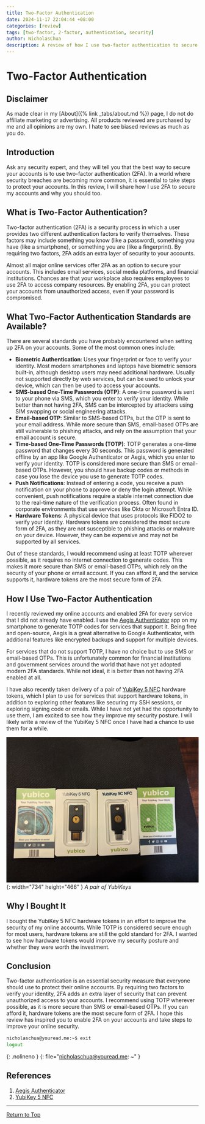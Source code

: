 ```yaml
---
title: Two-Factor Authentication
date: 2024-11-17 22:04:44 +08:00
categories: [review]
tags: [two-factor, 2-factor, authentication, security]
author: NicholasChua
description: A review of how I use two-factor authentication to secure my accounts
---
```


# Two-Factor Authentication

## Disclaimer

As made clear in my [About]({% link _tabs/about.md %}) page, I do not do affiliate marketing or advertising. All products reviewed are purchased by me and all opinions are my own. I hate to see biased reviews as much as you do.

## Introduction

Ask any security expert, and they will tell you that the best way to secure your accounts is to use two-factor authentication (2FA). In a world where security breaches are becoming more common, it is essential to take steps to protect your accounts. In this review, I will share how I use 2FA to secure my accounts and why you should too.

## What is Two-Factor Authentication?

Two-factor authentication (2FA) is a security process in which a user provides two different authentication factors to verify themselves. These factors may include something you know (like a password), something you have (like a smartphone), or something you are (like a fingerprint). By requiring two factors, 2FA adds an extra layer of security to your accounts.

Almost all major online services offer 2FA as an option to secure your accounts. This includes email services, social media platforms, and financial institutions. Chances are that your workplace also requires employees to use 2FA to access company resources. By enabling 2FA, you can protect your accounts from unauthorized access, even if your password is compromised.

## What Two-Factor Authentication Standards are Available?

There are several standards you have probably encountered when setting up 2FA on your accounts. Some of the most common ones include:

- **Biometric Authentication**: Uses your fingerprint or face to verify your identity. Most modern smartphones and laptops have biometric sensors built-in, although desktop users may need additional hardware. Usually not supported directly by web services, but can be used to unlock your device, which can then be used to access your accounts.
- **SMS-based One-Time Passwords (OTP)**: A one-time password is sent to your phone via SMS, which you enter to verify your identity. While better than not having 2FA, SMS can be intercepted by attackers using SIM swapping or social engineering attacks.
- **Email-based OTP**: Similar to SMS-based OTPs, but the OTP is sent to your email address. While more secure than SMS, email-based OTPs are still vulnerable to phishing attacks, and rely on the assumption that your email account is secure.
- **Time-based One-Time Passwords (TOTP)**: TOTP generates a one-time password that changes every 30 seconds. This password is generated offline by an app like Google Authenticator or Aegis, which you enter to verify your identity. TOTP is considered more secure than SMS or email-based OTPs. However, you should have backup codes or methods in case you lose the device you use to generate TOTP codes.
- **Push Notifications**: Instead of entering a code, you receive a push notification on your phone to approve or deny the login attempt. While convenient, push notifications require a stable internet connection due to the real-time nature of the verification process. Often found in corporate environments that use services like Okta or Microsoft Entra ID.
- **Hardware Tokens**: A physical device that uses protocols like FIDO2 to verify your identity. Hardware tokens are considered the most secure form of 2FA, as they are not susceptible to phishing attacks or malware on your device. However, they can be expensive and may not be supported by all services.

Out of these standards, I would recommend using at least TOTP wherever possible, as it requires no internet connection to generate codes. This makes it more secure than SMS or email-based OTPs, which rely on the security of your phone or email account. If you can afford it, and the service supports it, hardware tokens are the most secure form of 2FA.

## How I Use Two-Factor Authentication

I recently reviewed my online accounts and enabled 2FA for every service that I did not already have enabled. I use the [Aegis Authenticator][1] app on my smartphone to generate TOTP codes for services that support it. Being free and open-source, Aegis is a great alternative to Google Authenticator, with additional features like encrypted backups and support for multiple devices.

For services that do not support TOTP, I have no choice but to use SMS or email-based OTPs. This is unfortunately common for financial institutions and government services around the world that have not yet adopted modern 2FA standards. While not ideal, it is better than not having 2FA enabled at all.

I have also recently taken delivery of a pair of [YubiKey 5 NFC][2] hardware tokens, which I plan to use for services that support hardware tokens, in addition to exploring other features like securing my SSH sessions, or exploring signing code or emails. While I have not yet had the opportunity to use them, I am excited to see how they improve my security posture. I will likely write a review of the YubiKey 5 NFC once I have had a chance to use them for a while.

![YubiKey 5 Pair](../assets/img/2024-11-17-two-factor-authentication/YubiKey%205%20NFC.jpg){: width="734" height="466" }
_A pair of YubiKeys_

## Why I Bought It

I bought the YubiKey 5 NFC hardware tokens in an effort to improve the security of my online accounts. While TOTP is considered secure enough for most users, hardware tokens are still the gold standard for 2FA. I wanted to see how hardware tokens would improve my security posture and whether they were worth the investment.

## Conclusion

Two-factor authentication is an essential security measure that everyone should use to protect their online accounts. By requiring two factors to verify your identity, 2FA adds an extra layer of security that can prevent unauthorized access to your accounts. I recommend using TOTP wherever possible, as it is more secure than SMS or email-based OTPs. If you can afford it, hardware tokens are the most secure form of 2FA. I hope this review has inspired you to enable 2FA on your accounts and take steps to improve your online security.

```bash
nicholaschua@youread.me:~$ exit
logout
```
{: .nolineno }
{: file="nicholaschua@youread.me: ~" }

## References

1. [Aegis Authenticator][1]
2. [YubiKey 5 NFC][2]

[1]: https://getaegis.app/
[2]: https://www.yubico.com/products/yubikey-hardware/yubikey5/

---
[Return to Top](#two-factor-authentication)